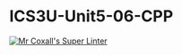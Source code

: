 # ICS3U-Unit5-06-CPP

[![Mr Coxall's Super Linter](https://github.com/maliksalem1/ICS3U-Unit5-06-CPP/workflows/Mr%20Coxall's%20Super%20Linter/badge.svg)](https://github.com/maliksalem1/ICS3U-Unit5-06-CPP/actions/)
